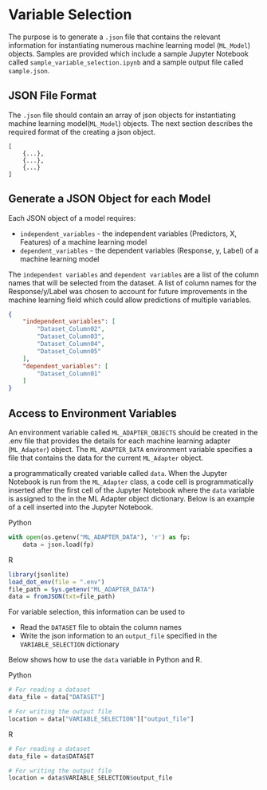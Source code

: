 # Variable Selection
The purpose is to generate a `.json` file that contains the relevant information for instantiating numerous machine learning model (`ML_Model`) objects. Samples are provided which include a sample Jupyter Notebook called `sample_variable_selection.ipynb` and a sample output file called `sample.json`.

## JSON File Format
The `.json` file should contain an array of json objects for instantiating machine learning model(`ML_Model`) objects. The next section describes the required format of the creating a json object.

```
[
    {...},
    {...},
    {...}
]
```

## Generate a JSON Object for each Model
Each JSON object of a model requires:
* `independent_variables` - the independent variables (Predictors, X, Features) of a machine learning model
* `dependent_variables` - the dependent variables (Response, y, Label) of a machine learning model

The `independent variables` and `dependent variables` are a list of the column names that will be selected from the dataset. A list of column names for the Response/y/Label was chosen to account for future improvements in the machine learning field which could allow predictions of multiple variables.

```JSON
{
    "independent_variables": [
        "Dataset_Column02",
        "Dataset_Column03",
        "Dataset_Column04",
        "Dataset_Column05"
    ],
    "dependent_variables": [
        "Dataset_Column01"
    ]
}
```

## Access to Environment Variables

An environment variable called `ML_ADAPTER_OBJECTS` should be created in the .env file that provides the details for each machine learning adapter (`ML_Adapter`) object. The `ML_ADAPTER_DATA` environment variable specifies a file that contains the data for the current `ML_Adapter` object.

a programmatically created variable called `data`. When the Jupyter Notebook is run from the `ML_Adapter` class, a code cell is programmatically inserted after the first cell of the Jupyter Notebook where the `data` variable is assigned to the in the ML Adapter object dictionary. Below is an example of a cell inserted into the Jupyter Notebook.

Python

```Python
with open(os.getenv("ML_ADAPTER_DATA"), 'r') as fp:
    data = json.load(fp)
```
R

```r
library(jsonlite)
load_dot_env(file = ".env")
file_path = Sys.getenv("ML_ADAPTER_DATA")
data = fromJSON(txt=file_path)
```

For variable selection, this information can be used to
* Read the `DATASET` file to obtain the column names
* Write the json information to an `output_file` specified in the `VARIABLE_SELECTION` dictionary

Below shows how to use the `data` variable in Python and R.

Python

```Python
# For reading a dataset
data_file = data["DATASET"]

# For writing the output file
location = data["VARIABLE_SELECTION"]["output_file"]
```
R

```r
# For reading a dataset
data_file = data$DATASET

# For writing the output file
location = data$VARIABLE_SELECTION$output_file
```

